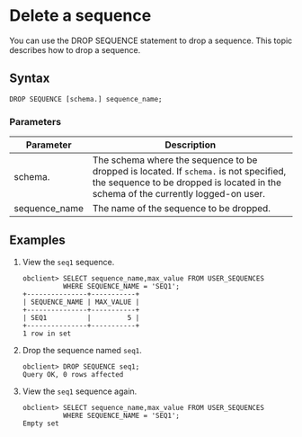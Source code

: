 # Delete a sequence

You can use the DROP SEQUENCE statement to drop a sequence. This topic describes how to drop a sequence.

## Syntax

```unknow
DROP SEQUENCE [schema.] sequence_name;
```

### Parameters

| Parameter | Description |
|---------------|-----------------------------------------------------------|
| schema. | The schema where the sequence to be dropped is located.  If `schema.` is not specified, the sequence to be dropped is located in the schema of the currently logged-on user.  |
| sequence_name | The name of the sequence to be dropped.  |

## Examples

1. View the `seq1` sequence.

   ```unknow
   obclient> SELECT sequence_name,max_value FROM USER_SEQUENCES
             WHERE SEQUENCE_NAME = 'SEQ1';
   +---------------+-----------+
   | SEQUENCE_NAME | MAX_VALUE |
   +---------------+-----------+
   | SEQ1          |         5 |
   +---------------+-----------+
   1 row in set
   ```

2. Drop the sequence named `seq1`.

   ```unknow
   obclient> DROP SEQUENCE seq1;
   Query OK, 0 rows affected
   ```

3. View the `seq1` sequence again.

   ```unknow
   obclient> SELECT sequence_name,max_value FROM USER_SEQUENCES
             WHERE SEQUENCE_NAME = 'SEQ1';
   Empty set
   ```
